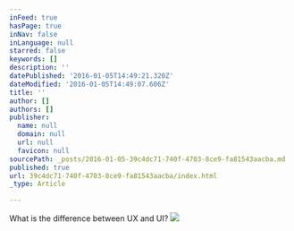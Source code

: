 ```yaml
---
inFeed: true
hasPage: true
inNav: false
inLanguage: null
starred: false
keywords: []
description: ''
datePublished: '2016-01-05T14:49:21.320Z'
dateModified: '2016-01-05T14:49:07.606Z'
title: ''
author: []
authors: []
publisher:
  name: null
  domain: null
  url: null
  favicon: null
sourcePath: _posts/2016-01-05-39c4dc71-740f-4703-8ce9-fa81543aacba.md
published: true
url: 39c4dc71-740f-4703-8ce9-fa81543aacba/index.html
_type: Article

---
```

What is the difference between UX and UI?
![](https://the-grid-user-content.s3-us-west-2.amazonaws.com/df2949bd-59d7-4c28-92ea-8f328e6fed6b.png)